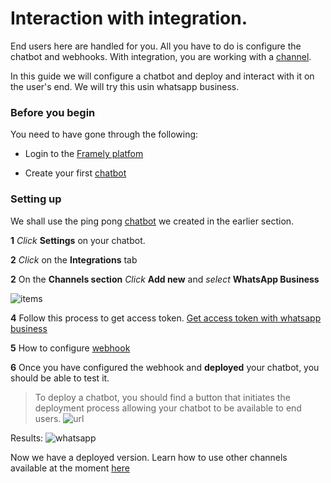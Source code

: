 # Interaction with integration.

End users here are handled for you. All you have to do is configure the chatbot and webhooks. With integration, you are working with a [channel](/reference/channels/overview.html).

In this guide we will configure a chatbot and deploy and interact with it on the user's end. We will try this usin whatsapp business.

### Before you begin

You need to have gone through the following:

- Login to the [Framely platfom](/guide/platform/signingup.html)

- Create your first [chatbot](/guide/platform/pingpong.html)

### Setting up
We shall use the ping pong [chatbot](/guide/platform/pingpong.html) we created in the earlier section.
 
**1** *Click* **Settings** on your chatbot.

**2** *Click* on  the **Integrations** tab

**2** On the **Channels section** *Click* **Add new** and *select*  **WhatsApp Business** 

![items](/images/guide/platform/integration.png)

**4** Follow this process to get access token. [Get access token with whatsapp business](/reference/channels/whatsapp.html#set-up-whatsapp)

**5** How to configure [webhook](/reference/channels/whatsapp.html#configure-webhook)

**6** Once you have configured the webhook and **deployed** your chatbot, you should be able to test it.
> To deploy a chatbot, you should find a button that initiates the deployment process allowing your chatbot to be available to end users.
![url](/images/guide/platform/deploy.png)

Results:
![whatsapp](/images/guide/platform/whatsapp.jpg)

Now we have a deployed version. Learn how to use other channels available at the moment [here](/reference/channels/overview.html)


